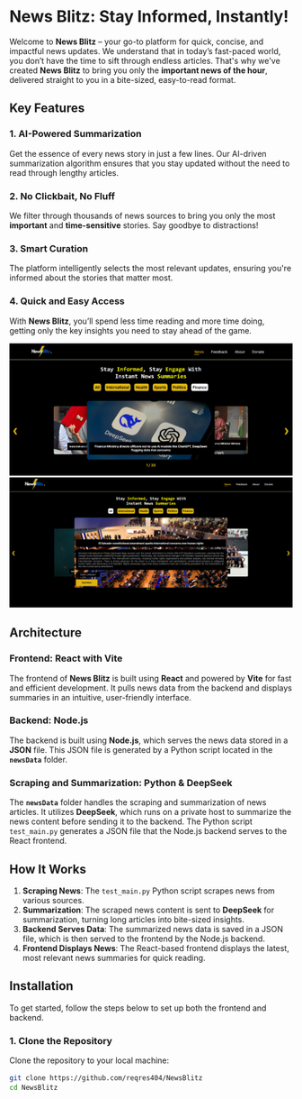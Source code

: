 # News Blitz: Stay Informed, Instantly!

Welcome to **News Blitz** – your go-to platform for quick, concise, and impactful news updates. We understand that in today’s fast-paced world, you don’t have the time to sift through endless articles. That's why we've created **News Blitz** to bring you only the **important news of the hour**, delivered straight to you in a bite-sized, easy-to-read format.

## Key Features

### 1. **AI-Powered Summarization**
Get the essence of every news story in just a few lines. Our AI-driven summarization algorithm ensures that you stay updated without the need to read through lengthy articles.

### 2. **No Clickbait, No Fluff**
We filter through thousands of news sources to bring you only the most **important** and **time-sensitive** stories. Say goodbye to distractions!

### 3. **Smart Curation**
The platform intelligently selects the most relevant updates, ensuring you're informed about the stories that matter most.

### 4. **Quick and Easy Access**
With **News Blitz**, you’ll spend less time reading and more time doing, getting only the key insights you need to stay ahead of the game.

![alt text](https://github.com/reqres404/NewsBlitz/blob/Opt_backend/assets/app_images/Newsblitz_SS.png?raw=true)
![alt text](https://github.com/reqres404/NewsBlitz/blob/Opt_backend/assets/app_images/NewsBlitz_SS_3.png)
## Architecture

### **Frontend: React with Vite**
The frontend of **News Blitz** is built using **React** and powered by **Vite** for fast and efficient development. It pulls news data from the backend and displays summaries in an intuitive, user-friendly interface.

### **Backend: Node.js**
The backend is built using **Node.js**, which serves the news data stored in a **JSON** file. This JSON file is generated by a Python script located in the **`newsData`** folder.

### **Scraping and Summarization: Python & DeepSeek**
The **`newsData`** folder handles the scraping and summarization of news articles. It utilizes **DeepSeek**, which runs on a private host to summarize the news content before sending it to the backend. The Python script `test_main.py` generates a JSON file that the Node.js backend serves to the React frontend.

## How It Works

1. **Scraping News**: The `test_main.py` Python script scrapes news from various sources.
2. **Summarization**: The scraped news content is sent to **DeepSeek** for summarization, turning long articles into bite-sized insights.
3. **Backend Serves Data**: The summarized news data is saved in a JSON file, which is then served to the frontend by the Node.js backend.
4. **Frontend Displays News**: The React-based frontend displays the latest, most relevant news summaries for quick reading.

## Installation

To get started, follow the steps below to set up both the frontend and backend.

### 1. **Clone the Repository**
Clone the repository to your local machine:

```bash
git clone https://github.com/reqres404/NewsBlitz
cd NewsBlitz